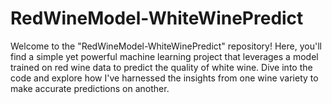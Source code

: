 # RedWineModel-WhiteWinePredict
Welcome to the "RedWineModel-WhiteWinePredict" repository! Here, you'll find a simple yet powerful machine learning project that leverages a model trained on red wine data to predict the quality of white wine. Dive into the code and explore how I've harnessed the insights from one wine variety to make accurate predictions on another.
